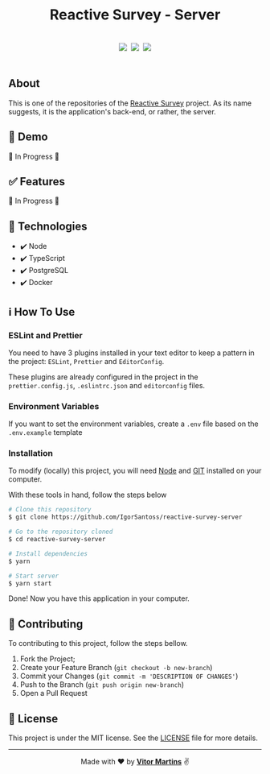 <h1 align="center">Reactive Survey - Server</h1>

<p align="center">
     <img src=https://img.shields.io/github/languages/code-size/IgorSantoss/reactive-survey-server?style=for-the-badge hspace="2" vspace="20"/>
    <img src=https://img.shields.io/github/license/IgorSantoss/reactive-survey-server?style=for-the-badge hspace="2" vspace="20"/>
    <img src=https://img.shields.io/github/issues/IgorSantoss/reactive-survey-server?style=for-the-badge hspace="2" vspace="20"/>
</p>

<!-- ABOUT -->

## About

This is one of the repositories of the [Reactive Survey](https://github.com/IgorSantoss/reactive-survey-client) project. As its name suggests, it is the application's back-end, or rather, the server.

<!-- DEMO -->

## 🎥 Demo

🚧 In Progress 🚧

## ✅ Features

🚧 In Progress 🚧

<!-- TECHONOLOGIES -->

## 🚀 Technologies

- ✔️ Node
- ✔️ TypeScript
- ✔️ PostgreSQL
- ✔️ Docker

<!-- HOW TO USE -->

## ℹ️ How To Use

### ESLint and Prettier

You need to have 3 plugins installed in your text editor to keep a pattern in the project: `ESLint`, `Prettier` and `EditorConfig`.

These plugins are already configured in the project in the `prettier.config.js`, `.eslintrc.json` and `editorconfig` files.

### Environment Variables

If you want to set the environment variables, create a `.env` file based on the `.env.example` template

### Installation

To modify (locally) this project, you will need [Node](https://nodejs.org/en/) and [GIT](https://git-scm.com/) installed on your computer.

With these tools in hand, follow the steps below

```sh
# Clone this repository
$ git clone https://github.com/IgorSantoss/reactive-survey-server

# Go to the repository cloned
$ cd reactive-survey-server

# Install dependencies
$ yarn

# Start server
$ yarn start
```

Done! Now you have this application in your computer.

<!-- CONTRIBUTING -->

## 🤝 Contributing

To contributing to this project, follow the steps bellow.

1. Fork the Project;
2. Create your Feature Branch (`git checkout -b new-branch`)
3. Commit your Changes (`git commit -m 'DESCRIPTION OF CHANGES'`)
4. Push to the Branch (`git push origin new-branch`)
5. Open a Pull Request

## 📝 License

This project is under the MIT license. See the [LICENSE](https://github.com/vitormrts/nextdex/blob/master/LICENSE) file for more details.

---

<p align="center">Made with ❤️ by <strong><a href="https://github.com/vitormrts" target="_blank">Vitor Martins</a></strong> ✌ </p>
